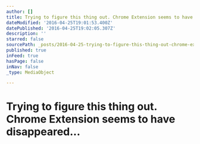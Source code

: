 ```yaml
---
author: []
title: Trying to figure this thing out. Chrome Extension seems to have disappeared...
dateModified: '2016-04-25T19:01:53.400Z'
datePublished: '2016-04-25T19:02:05.307Z'
description: ''
starred: false
sourcePath: _posts/2016-04-25-trying-to-figure-this-thing-out-chrome-extension-seems-to-h.md
published: true
inFeed: true
hasPage: false
inNav: false
_type: MediaObject

---
```

# Trying to figure this thing out. Chrome Extension seems to have disappeared...